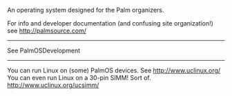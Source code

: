 An operating system designed for the Palm organizers.

For info and developer documentation (and confusing site organization!) see http://palmsource.com/

----

See PalmOSDevelopment

----

You can run Linux on (some) PalmOS devices. See http://www.uclinux.org/ You can even run Linux on a 30-pin SIMM! Sort of. http://www.uclinux.org/ucsimm/

